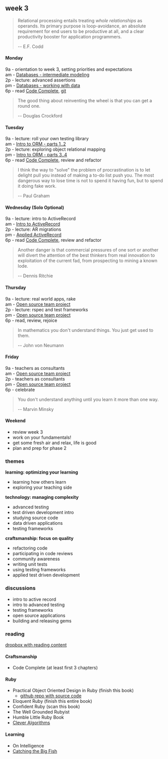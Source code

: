 ## week 3

> Relational processing entails treating *whole relationships* as operands. Its primary purpose is loop-avoidance, an absolute requirement for end users to be productive at all, and a clear productivity booster for application programmers.
> 
> -- E.F. Codd

#### Monday
9a - orientation to week 3, setting priorities and expectations  
am - [Databases - intermediate modeling](https://github.com/banana-slugs-2014/week-2-challenge-database-modeling)  
2p - lecture: advanced assertions  
pm - [Databases - working with data](https://github.com/banana-slugs-2014/week-3-challenge-working-with-data)  
6p - read [Code Complete](https://www.dropbox.com/s/pmpgjd9tl15wllu/Code%20Complete.pdf), [git](http://pcottle.github.io/learnGitBranching/)  

> The good thing about reinventing the wheel is that you can get a round one.
> 
> -- Douglas Crockford

#### Tuesday
9a - lecture: roll your own testing library  
am - [Intro to ORM - parts 1..2](https://github.com/banana-slugs-2014/week-3-challenge-intro-to-orm)  
2p - lecture: exploring object relational mapping  
pm - [Intro to ORM - parts 3..4](https://github.com/banana-slugs-2014/week-3-challenge-intro-to-orm)  
6p - read [Code Complete](https://www.dropbox.com/s/pmpgjd9tl15wllu/Code%20Complete.pdf), review and refactor  

> I think the way to "solve" the problem of procrastination is to let delight pull you instead of making a to-do list push you.  The most dangerous way to lose time is not to spend it having fun, but to spend it doing fake work.
> 
> -- Paul Graham

#### Wednesday (Solo Optional)  
9a - lecture: intro to ActiveRecord  
am - [Intro to ActiveRecord](https://github.com/banana-slugs-2014/week-3-challenge-intro-to-activerecord)  
2p - lecture: AR migrations  
pm - [Applied ActiveRecord](https://github.com/banana-slugs-2014/week-3-challenge-applied-activerecord)  
6p - read [Code Complete](https://www.dropbox.com/s/pmpgjd9tl15wllu/Code%20Complete.pdf), review and refactor  

> Another danger is that commercial pressures of one sort or another will divert the attention of the best thinkers from real innovation to exploitation of the current fad, from prospecting to mining a known lode.
> 
> -- Dennis Ritchie

#### Thursday  
9a - lecture: real world apps, rake  
am - [Open source team project](https://github.com/banana-slugs-2014/week-3-challenge-oss-team-project)  
2p - lecture: rspec and test frameworks  
pm - [Open source team project](https://github.com/banana-slugs-2014/week-3-challenge-oss-team-project)  
6p - read, review, rejoice  

> In mathematics you don't understand things. You just get used to them.
> 
> -- John von Neumann

#### Friday
9a - teachers as consultants  
am - [Open source team project](https://github.com/banana-slugs-2014/week-3-challenge-oss-team-project)  
2p - teachers as consultants  
pm - [Open source team project](https://github.com/banana-slugs-2014/week-3-challenge-oss-team-project)  
6p - celebrate  
 
> You don't understand anything until you learn it more than one way.
> 
> -- Marvin Minsky

#### Weekend
- review week 3   
- work on your fundamentals!  
- get some fresh air and relax, life is good  
- plan and prep for phase 2  


### themes

**learning: optimizing your learning**  
- learning how others learn
- exploring your teaching side


**technology: managing complexity**  
- advanced testing  
- test driven development intro 
- studying source code
- data driven applications
- testing frameworks


**craftsmanship: focus on quality**  
- refactoring code  
- participating in code reviews  
- community awareness  
- writing unit tests
- using testing frameworks
- applied test driven development

### discussions

- intro to active record
- intro to advanced testing
- testing frameworks
- open source applications
- building and releasing gems


### reading

[dropbox with reading content](https://www.dropbox.com/sh/ldrnf12rpx78eye/Kb1a8z2LFx)

#### Craftsmanship

- Code Complete (at least first 3 chapters)

#### Ruby

- Practical Object Oriented Design in Ruby (finish this book)
  - [github repo with source code](https://github.com/skmetz/poodr)
- Eloquent Ruby (finish this entire book)
- Confident Ruby (scan this book)
- The Well Grounded Rubyist
- Humble Little Ruby Book
- [Clever Algorithms](http://www.cleveralgorithms.com/nature-inspired/index.html)


#### Learning

- On Intelligence
- [Catching the Big Fish](http://www.youtube.com/watch?v=3QsTnxUTx7U)
